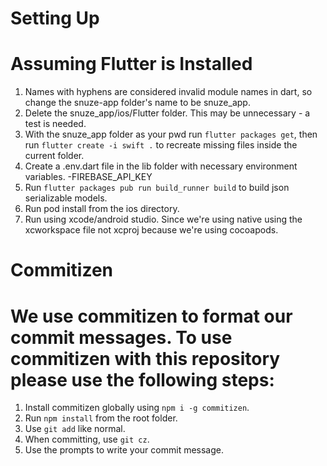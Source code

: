 # Setting Up

# Assuming Flutter is Installed
1. Names with hyphens are considered invalid module names in dart, so change the snuze-app folder's name to be snuze_app.
2. Delete the snuze_app/ios/Flutter folder. This may be unnecessary - a test is needed.
3. With the snuze_app folder as your pwd run `flutter packages get`, then run `flutter create -i swift .` to recreate missing files inside the current folder.
4. Create a .env.dart file in the lib folder with necessary environment variables.
    -FIREBASE_API_KEY
5. Run `flutter packages pub run build_runner build` to build json serializable models.
6. Run pod install from the ios directory.
7. Run using xcode/android studio. Since we're using native  using the xcworkspace file not xcproj because we're using cocoapods.

# Commitizen

# We use commitizen to format our commit messages. To use commitizen with this repository please use the following steps:
1. Install commitizen globally using `npm i -g commitizen`.
2. Run `npm install` from the root folder.
3. Use `git add` like normal.
4. When committing, use `git cz`.
5. Use the prompts to write your commit message.
